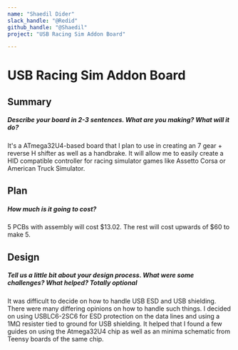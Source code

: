 ```yaml
---
name: "Shaedil Dider"
slack_handle: "@Redid"
github_handle: "@Shaedil"
project: "USB Racing Sim Addon Board"

---
```


# USB Racing Sim Addon Board
## Summary
##### Describe your board in 2-3 sentences. What are you making? What will it do?

It's a ATmega32U4-based board that I plan to use in creating an 7 gear + reverse H shifter as well as a handbrake.
It will allow me to easily create a HID compatible controller for racing simulator games like Assetto Corsa or American Truck Simulator.

## Plan
##### How much is it going to cost?

5 PCBs with assembly will cost $13.02. The rest will cost upwards of $60 to make 5.

## Design
##### Tell us a little bit about your design process. What were some challenges? What helped? ***Totally optional***

It was difficult to decide on how to handle USB ESD and USB shielding. There were many differing opinions on how to handle such things.
I decided on using USBLC6-2SC6 for ESD protection on the data lines and using a 1MΩ resister tied to ground for USB shielding.
It helped that I found a few guides on using the Atmega32U4 chip as well as an minima schematic from Teensy boards of the same chip.
